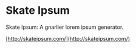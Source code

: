 Skate Ipsum
==========

Skate Ipsum: A gnarlier lorem ipsum generator.

[http://skateipsum.com/](http://skateipsum.com/)
